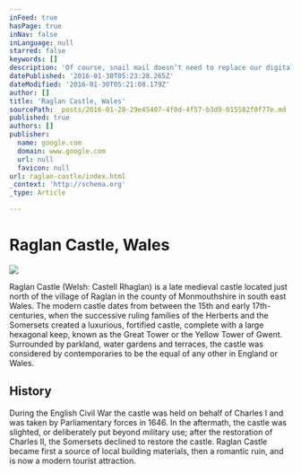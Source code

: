 ```yaml
---
inFeed: true
hasPage: true
inNav: false
inLanguage: null
starred: false
keywords: []
description: 'Of course, snail mail doesn’t need to replace our digital messaging — it’s just a satisfying activity (and even hobby, if you’d like) to take part in from time to time. It’s nice to have a pen pal or two you correspond with through real letters; being able to open the mailbox and find an envelope addressed to you is a true delight. Beyond basic correspondence, there are 7 types of letters I suggest every man write at least once before they turn 70. Each kind of letter described below covers a different part of the human experience, and provides a benefit to both the writer and the recipient (though you don’t have to send them all). The former gets to participate in the exercise of putting words to feelings, a process that can hone gratitude, humility, and perspective on life. The latter gets to open an envelope filled with comfort and encouragement. It’s win-win.'
datePublished: '2016-01-30T05:23:28.265Z'
dateModified: '2016-01-30T05:21:08.179Z'
author: []
title: 'Raglan Castle, Wales'
sourcePath: _posts/2016-01-28-29e45407-4f0d-4f57-b3d9-015582f0f77e.md
published: true
authors: []
publisher:
  name: google.com
  domain: www.google.com
  url: null
  favicon: null
url: raglan-castle/index.html
_context: 'http://schema.org'
_type: Article

---
```

# Raglan Castle, Wales
![](https://s3-us-west-2.amazonaws.com/the-grid-img/p/8ca9b7a32157284e7b3469bbc26655d5cedd398e.jpg)

Raglan Castle (Welsh: Castell Rhaglan) is a late medieval
castle located just north of the village of Raglan in the county of
Monmouthshire in south east Wales. The modern castle dates from between the
15th and early 17th-centuries, when the successive ruling families of the
Herberts and the Somersets created a luxurious, fortified castle, complete with
a large hexagonal keep, known as the Great Tower or the Yellow Tower of Gwent.
Surrounded by parkland, water gardens and terraces, the castle was considered
by contemporaries to be the equal of any other in England or Wales. 

## History

During the
English Civil War the castle was held on behalf of Charles I and was taken by
Parliamentary forces in 1646\. In the aftermath, the castle was slighted, or
deliberately put beyond military use; after the restoration of Charles II, the
Somersets declined to restore the castle. Raglan Castle became first a source
of local building materials, then a romantic ruin, and is now a modern tourist
attraction.